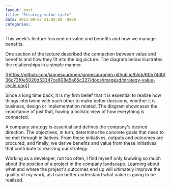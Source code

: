```yaml
---
layout: post
title: "Strategy value cycle"
date: 2021-09-07 21:00:00 -0000
categories:
---
```

This week's lecture focused on value and benefits and how we manage benefits. 

One section of the lecture described the connection between value and benefits and how they fit into the big picture. The diagram below illustrates the relationships in a simple manner. 

[[https://github.com/jannesuuronen/jannesuuronen.github.io/blob/60b743b136c73f0e5020d53347ce608e5a65c227/docs/imagesd/strategy-value-cycle.png]]

Since a long time back, it is my firm belief that it is essential to realize how things intertwine with each other to make better decisions, whether it is business, design or implementation related. The diagram showcases the importance of just that, having a holistic view of how everything is connected. 

A company strategy is essential and defines the company's desired direction. The objectives, in turn, determine the concrete goals that need to be met through initiatives. From these initiatives, outputs and outcomes are procured, and finally, we derive benefits and value from these initiatives that contribute to realizing our strategy. 

Working as a developer, not too often, I find myself only knowing so much about the position of a project in the company landscape. Learning about what and where the project's outcomes end up will ultimately improve the quality of my work, as I can better understand what value is going to be realized. 


